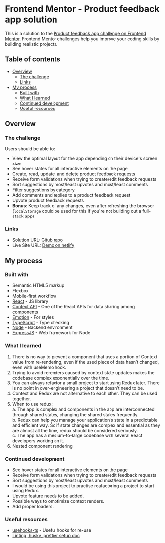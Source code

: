 # Frontend Mentor - Product feedback app solution

This is a solution to the [Product feedback app challenge on Frontend Mentor](https://www.frontendmentor.io/challenges/product-feedback-app-wbvUYqjR6). Frontend Mentor challenges help you improve your coding skills by building realistic projects.

## Table of contents

- [Overview](#overview)
  - [The challenge](#the-challenge)
  - [Links](#links)
- [My process](#my-process)
  - [Built with](#built-with)
  - [What I learned](#what-i-learned)
  - [Continued development](#continued-development)
  - [Useful resources](#useful-resources)

## Overview

### The challenge

Users should be able to:

- View the optimal layout for the app depending on their device's screen size
- See hover states for all interactive elements on the page
- Create, read, update, and delete product feedback requests
- Receive form validations when trying to create/edit feedback requests
- Sort suggestions by most/least upvotes and most/least comments
- Filter suggestions by category
- Add comments and replies to a product feedback request
- Upvote product feedback requests
- **Bonus**: Keep track of any changes, even after refreshing the browser (`localStorage` could be used for this if you're not building out a full-stack app)

### Links

- Solution URL: [Gitub repo](https://github.com/yogeshdatir/product-feedback-app)
- Live Site URL: [Demo on netlify](https://product-feedback-app-yd.netlify.app/)

## My process

### Built with

- Semantic HTML5 markup
- Flexbox
- Mobile-first workflow
- [React](https://reactjs.org/) - JS library
- [Context API](https://react.dev/learn/passing-data-deeply-with-context) - One of the React APIs for data sharing among components
- [Emotion](https://emotion.sh/docs/introduction) - For styles
- [TypeScript](https://www.typescriptlang.org/) - Type checking
- [Node](https://nodejs.org/en) - Backend environment
- [ExpressJS](https://expressjs.com/) - Web framework for Node


### What I learned

1. There is no way to prevent a component that uses a portion of Context value from re-rendering, even if the used piece of data hasn’t changed, even with useMemo hook.
2. Trying to avoid rerenders caused by context state updates makes the codebase complex exponentially over the time.
3. You can always refactor a small project to start using Redux later. There is no point in over-engineering a project that doesn’t need to be.
4. Context and Redux are not alternative to each other. They can be used together.
5. When to use redux:  
    a. The app is complex and components in the app are interconnected through shared states, changing the shared states frequently.  
    b. Redux can help you manage your application's state in a predictable and efficient way. So if state changes are complex and essential as they are almost all the time, redux should be considered seriously.  
    c. The app has a medium-to-large codebase with several React developers working on it.  
6. Nested component rendering

### Continued development

- See hover states for all interactive elements on the page
- Receive form validations when trying to create/edit feedback requests
- Sort suggestions by most/least upvotes and most/least comments
- I would be using this project to practise reafactoring a project to start using Redux.
- Upvote feature needs to be added.
- Possible ways to omptimize context renders. 
- Add proper loaders.

### Useful resources

- [usehooks-ts](https://usehooks-ts.com/react-hook/use-on-click-outside) - Useful hooks for re-use
- [Linting, husky, prettier setup doc](https://github.com/yogeshdatir/product-feedback-app/blob/main/docs/Eslint-airbnb%20setup.md) 
